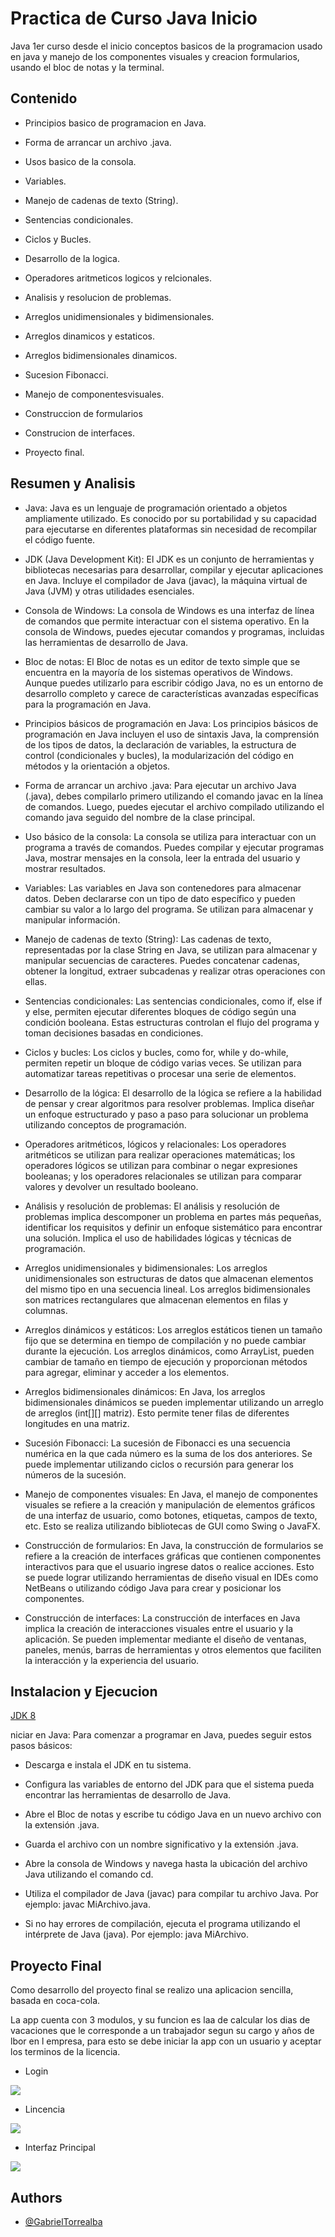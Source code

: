 
# Practica de Curso Java Inicio

Java 1er curso desde el inicio conceptos basicos de la programacion usado en java y manejo de los componentes visuales y creacion formularios, usando el bloc de notas y la terminal.
## Contenido

- Principios basico de programacion en Java.

- Forma de arrancar un archivo .java.

- Usos basico de la consola.

- Variables.

- Manejo de cadenas de texto (String).

- Sentencias condicionales.

- Ciclos y Bucles.

- Desarrollo de la logica.

- Operadores aritmeticos logicos y relcionales.

- Analisis y resolucion de problemas.

- Arreglos unidimensionales y bidimensionales.

- Arreglos dinamicos y estaticos.

- Arreglos bidimensionales dinamicos.

- Sucesion Fibonacci.

- Manejo de componentesvisuales.

- Construccion de formularios

- Construcion de interfaces.

- Proyecto final.




## Resumen y Analisis

- Java: Java es un lenguaje de programación orientado a objetos ampliamente utilizado. Es conocido por su portabilidad y su capacidad para ejecutarse en diferentes plataformas sin necesidad de recompilar el código fuente.

- JDK (Java Development Kit): El JDK es un conjunto de herramientas y bibliotecas necesarias para desarrollar, compilar y ejecutar aplicaciones en Java. Incluye el compilador de Java (javac), la máquina virtual de Java (JVM) y otras utilidades esenciales.

- Consola de Windows: La consola de Windows es una interfaz de línea de comandos que permite interactuar con el sistema operativo. En la consola de Windows, puedes ejecutar comandos y programas, incluidas las herramientas de desarrollo de Java.

- Bloc de notas: El Bloc de notas es un editor de texto simple que se encuentra en la mayoría de los sistemas operativos de Windows. Aunque puedes utilizarlo para escribir código Java, no es un entorno de desarrollo completo y carece de características avanzadas específicas para la programación en Java.

- Principios básicos de programación en Java: Los principios básicos de programación en Java incluyen el uso de sintaxis Java, la comprensión de los tipos de datos, la declaración de variables, la estructura de control (condicionales y bucles), la modularización del código en métodos y la orientación a objetos.

- Forma de arrancar un archivo .java: Para ejecutar un archivo Java (.java), debes compilarlo primero utilizando el comando javac en la línea de comandos. Luego, puedes ejecutar el archivo compilado utilizando el comando java seguido del nombre de la clase principal.

- Uso básico de la consola: La consola se utiliza para interactuar con un programa a través de comandos. Puedes compilar y ejecutar programas Java, mostrar mensajes en la consola, leer la entrada del usuario y mostrar resultados.

- Variables: Las variables en Java son contenedores para almacenar datos. Deben declararse con un tipo de dato específico y pueden cambiar su valor a lo largo del programa. Se utilizan para almacenar y manipular información.

- Manejo de cadenas de texto (String): Las cadenas de texto, representadas por la clase String en Java, se utilizan para almacenar y manipular secuencias de caracteres. Puedes concatenar cadenas, obtener la longitud, extraer subcadenas y realizar otras operaciones con ellas.

- Sentencias condicionales: Las sentencias condicionales, como if, else if y else, permiten ejecutar diferentes bloques de código según una condición booleana. Estas estructuras controlan el flujo del programa y toman decisiones basadas en condiciones.

- Ciclos y bucles: Los ciclos y bucles, como for, while y do-while, permiten repetir un bloque de código varias veces. Se utilizan para automatizar tareas repetitivas o procesar una serie de elementos.

- Desarrollo de la lógica: El desarrollo de la lógica se refiere a la habilidad de pensar y crear algoritmos para resolver problemas. Implica diseñar un enfoque estructurado y paso a paso para solucionar un problema utilizando conceptos de programación.

- Operadores aritméticos, lógicos y relacionales: Los operadores aritméticos se utilizan para realizar operaciones matemáticas; los operadores lógicos se utilizan para combinar o negar expresiones booleanas; y los operadores relacionales se utilizan para comparar valores y devolver un resultado booleano.

- Análisis y resolución de problemas: El análisis y resolución de problemas implica descomponer un problema en partes más pequeñas, identificar los requisitos y definir un enfoque sistemático para encontrar una solución. Implica el uso de habilidades lógicas y técnicas de programación.

- Arreglos unidimensionales y bidimensionales: Los arreglos unidimensionales son estructuras de datos que almacenan elementos del mismo tipo en una secuencia lineal. Los arreglos bidimensionales son matrices rectangulares que almacenan elementos en filas y columnas.

- Arreglos dinámicos y estáticos: Los arreglos estáticos tienen un tamaño fijo que se determina en tiempo de compilación y no puede cambiar durante la ejecución. Los arreglos dinámicos, como ArrayList, pueden cambiar de tamaño en tiempo de ejecución y proporcionan métodos para agregar, eliminar y acceder a los elementos.

- Arreglos bidimensionales dinámicos: En Java, los arreglos bidimensionales dinámicos se pueden implementar utilizando un arreglo de arreglos (int[][] matriz). Esto permite tener filas de diferentes longitudes en una matriz.

- Sucesión Fibonacci: La sucesión de Fibonacci es una secuencia numérica en la que cada número es la suma de los dos anteriores. Se puede implementar utilizando ciclos o recursión para generar los números de la sucesión.

- Manejo de componentes visuales: En Java, el manejo de componentes visuales se refiere a la creación y manipulación de elementos gráficos de una interfaz de usuario, como botones, etiquetas, campos de texto, etc. Esto se realiza utilizando bibliotecas de GUI como Swing o JavaFX.

- Construcción de formularios: En Java, la construcción de formularios se refiere a la creación de interfaces gráficas que contienen componentes interactivos para que el usuario ingrese datos o realice acciones. Esto se puede lograr utilizando herramientas de diseño visual en IDEs como NetBeans o utilizando código Java para crear y posicionar los componentes.

- Construcción de interfaces: La construcción de interfaces en Java implica la creación de interacciones visuales entre el usuario y la aplicación. Se pueden implementar mediante el diseño de ventanas, paneles, menús, barras de herramientas y otros elementos que faciliten la interacción y la experiencia del usuario.
## Instalacion y Ejecucion

[JDK 8](https://www.oracle.com/java/technologies/javase/javase8-archive-downloads.html)

niciar en Java: Para comenzar a programar en Java, puedes seguir estos pasos básicos:

- Descarga e instala el JDK en tu sistema.

- Configura las variables de entorno del JDK para que el sistema pueda encontrar las herramientas de desarrollo de Java.

- Abre el Bloc de notas y escribe tu código Java en un nuevo archivo con la extensión .java.

- Guarda el archivo con un nombre significativo y la extensión .java.

- Abre la consola de Windows y navega hasta la ubicación del archivo Java utilizando el comando cd.

- Utiliza el compilador de Java (javac) para compilar tu archivo Java. Por ejemplo: javac MiArchivo.java.

- Si no hay errores de compilación, ejecuta el programa utilizando el intérprete de Java (java). Por ejemplo: java MiArchivo.


## Proyecto Final

Como desarrollo del proyecto final se realizo una aplicacion sencilla, basada en coca-cola.

La app cuenta con 3 modulos, y su funcion es laa de calcular los dias de vacaciones que le corresponde a un trabajador segun su cargo y años de lbor en l empresa, para esto se debe iniciar la app con un usuario y aceptar los terminos de la licencia.

- Login

![](proyecto-img/Login.png)

- Lincencia

![](proyecto-img/Licencia.png)

- Interfaz Principal

![](proyecto-img/Principal.png)


## Authors

- [@GabrielTorrealba](https://github.com/GabrielJose2102)

